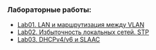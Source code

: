 ### Лабораторные работы:
 - [Lab01. LAN и маршрутизация между VLAN](lab01/)
 - [Lab02. Избыточность локальных сетей. STP](lab02/)
 - [Lab03. DHCPv4/v6 и SLAAC](lab03/)  
